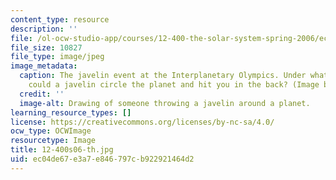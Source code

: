```yaml
---
content_type: resource
description: ''
file: /ol-ocw-studio-app/courses/12-400-the-solar-system-spring-2006/ec04de67e3a7e846797cb922921464d2_12-400s06-th.jpg
file_size: 10827
file_type: image/jpeg
image_metadata:
  caption: The javelin event at the Interplanetary Olympics. Under what conditions
    could a javelin circle the planet and hit you in the back? (Image by MIT OpenCourseWare.)
  credit: ''
  image-alt: Drawing of someone throwing a javelin around a planet.
learning_resource_types: []
license: https://creativecommons.org/licenses/by-nc-sa/4.0/
ocw_type: OCWImage
resourcetype: Image
title: 12-400s06-th.jpg
uid: ec04de67-e3a7-e846-797c-b922921464d2
---
```

